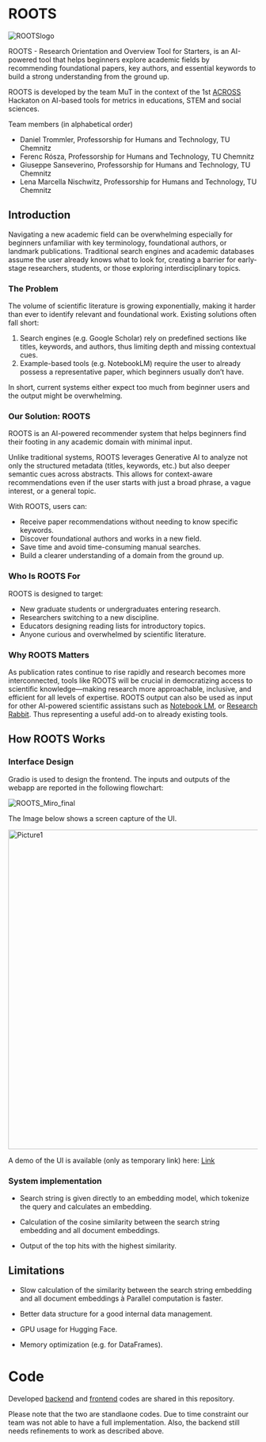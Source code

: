 # ROOTS

![ROOTSlogo](https://github.com/user-attachments/assets/48c7d6c4-9d07-4e30-911d-389fcdda253e)

ROOTS - Research Orientation and Overview Tool for Starters, is an AI-powered tool that helps beginners explore academic fields by recommending foundational papers, key authors, and essential keywords to build a strong understanding from the ground up.

ROOTS is developed by the team MuT in the context of the 1st [ACROSS](https://www.across-alliance.eu/) Hackaton on AI-based tools for metrics in educations, STEM and social sciences.

Team members (in alphabetical order)
- Daniel Trommler, Professorship for Humans and Technology, TU Chemnitz
- Ferenc Rósza, Professorship for Humans and Technology, TU Chemnitz
- Giuseppe Sanseverino, Professorship for Humans and Technology, TU Chemnitz
- Lena Marcella Nischwitz, Professorship for Humans and Technology, TU Chemnitz

## Introduction

Navigating a new academic field can be overwhelming especially for beginners unfamiliar with key terminology, foundational authors, or landmark publications. Traditional search engines and academic databases assume the user already knows what to look for, creating a barrier for early-stage researchers, students, or those exploring interdisciplinary topics.

### The Problem

The volume of scientific literature is growing exponentially, making it harder than ever to identify relevant and foundational work. Existing solutions often fall short:
1. Search engines (e.g. Google Scholar) rely on predefined sections like titles, keywords, and authors, thus limiting depth and missing contextual cues.
2. Example-based tools (e.g. NotebookLM) require the user to already possess a representative paper, which beginners usually don’t have.

In short, current systems either expect too much from beginner users and the output might be overwhelming.

### Our Solution: ROOTS

ROOTS is an AI-powered recommender system that helps beginners find their footing in any academic domain with minimal input.

Unlike traditional systems, ROOTS leverages Generative AI to analyze not only the structured metadata (titles, keywords, etc.) but also deeper semantic cues across abstracts. This allows for context-aware recommendations even if the user starts with just a broad phrase, a vague interest, or a general topic.

With ROOTS, users can:
- Receive paper recommendations without needing to know specific keywords.
- Discover foundational authors and works in a new field.
- Save time and avoid time-consuming manual searches.
- Build a clearer understanding of a domain from the ground up.

### Who Is ROOTS For

ROOTS is designed to target:
- New graduate students or undergraduates entering research.
- Researchers switching to a new discipline.
- Educators designing reading lists for introductory topics.
- Anyone curious and overwhelmed by scientific literature.

### Why ROOTS Matters

As publication rates continue to rise rapidly and research becomes more interconnected, tools like ROOTS will be crucial in democratizing access to scientific knowledge—making research more approachable, inclusive, and efficient for all levels of expertise.
ROOTS output can also be used as input for other AI-powered scientific assistans such as [Notebook LM](https://notebooklm.google/), or [Research Rabbit](https://www.researchrabbit.ai/). Thus representing a useful add-on to already existing tools. 

## How ROOTS Works

### Interface Design

Gradio is used to design the frontend. The inputs and outputs of the webapp are reported in the following flowchart:

![ROOTS_Miro_final](https://github.com/user-attachments/assets/aa6a3c72-f9eb-4951-ada1-c50ac35632a9)

The Image below shows a screen capture of the UI.

<img width="644" alt="Picture1" src="https://github.com/user-attachments/assets/cb97ea9a-09d0-4a27-afbc-5b251e51c549" />

A demo of the UI is available (only as temporary link) here: [Link](https://f40a73ab41374fc9a6.gradio.live/)

### System implementation

- Search string is given directly to an embedding model, which tokenize the query and calculates an embedding.

- Calculation of the cosine similarity between the search string embedding and all document embeddings.

- Output of the top hits with the highest similarity.

## Limitations

- Slow calculation of the similarity between the search string embedding and all document embeddings à Parallel computation is faster.

- Better data structure for a good internal data management.

- GPU usage for Hugging Face.

- Memory optimization (e.g. for DataFrames).

# Code

Developed [backend](backend.py) and [frontend](frontend.py) codes are shared in this repository.  

Please note that the two are standlaone codes. Due to time constraint our team was not able to have a full implementation. Also, the backend still needs refinements to work as described above.


